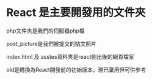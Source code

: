 # React 是主要開發用的文件夾

php文件夾是我們的伺服器php檔

post_picture是我們被提交的貼文照片

index.html 及 asstes資料夾是react倒出後的網頁檔案

old是轉換為React開發前的初始版本，現已棄用但可供參考


